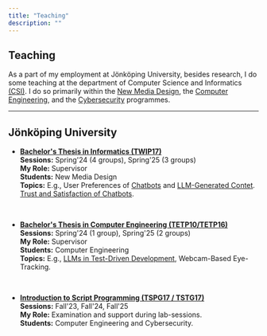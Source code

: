 ```yaml
---
title: "Teaching"
description: ""
---
```

## Teaching

As a part of my employment at Jönköping University, besides research, I do some teaching at the department of Computer Science and Informatics [(CSI)](https://ju.se/en/about-us/school-of-engineering/organisation/computer-science-and-informatics.html). I do so primarily within the [New Media Design](https://ju.se/en/study-at-ju/our-programmes/bachelor-programmes/graphic-design-and-web-development-autumn-2025-ku018.html), the [Computer Engineering](https://ju.se/studera/valj-utbildning/program/program-pa-grundniva/datateknik--mjukvaruutveckling-och-mobila-plattformar-ht2025-52558.html), and the [Cybersecurity](https://ju.se/en/study-at-ju/our-programmes/master-programmes/cybersecurity-one-year-master-autumn-2025-mu135.html) programmes. 
<br>

---
## Jönköping University

* **[Bachelor's Thesis in Informatics (TWIP17)](https://ju.se/student/en/studies/courses.html?year=2025&id=9aa7c147-53c2-11ee-a5dc-cb3014e64cd6)** <br>
    __Sessions:__ Spring'24 (4 groups), Spring'25 (3 groups) <br>
    __My Role:__ Supervisor <br>
    __Students:__ New Media Design <br>
    __Topics:__ E.g., User Preferences of [Chatbots](https://www.diva-portal.org/smash/record.jsf?pid=diva2%3A1866675&dswid=8555) and [LLM-Generated Contet](https://www.diva-portal.org/smash/record.jsf?pid=diva2%3A1867930&dswid=-5425). [Trust and Satisfaction of Chatbots](https://www.diva-portal.org/smash/record.jsf?pid=diva2%3A1866271&dswid=7517).<br>
<br>

* **[Bachelor's Thesis in Computer Engineering (TETP10/TETP16)](https://ju.se/student/studier/kurser.html?year=2025&id=1822b1d7-4804-11ee-b374-0ddf78204e2c)** <br>
    __Sessions:__ Spring'24 (1 group), Spring'25 (2 groups) <br>
    __My Role:__ Supervisor <br>
    __Students:__ Computer Engineering <br>
    __Topics:__ E.g., [LLMs in Test-Driven Development](https://www.diva-portal.org/smash/record.jsf?pid=diva2%3A1878232&dswid=-1542), Webcam-Based Eye-Tracking.<br>
<br>

* **[Introduction to Script Programming (TSPG17 / TSTG17)](https://pr-ju.github.io/course-material/courses/introduction-to-script-programming/)** <br>
    __Sessions:__ Fall'23, Fall'24, Fall'25 <br>
    __My Role:__ Examination and support during lab-sessions. <br>
    __Students:__  Computer Engineering and Cybersecurity. <br>